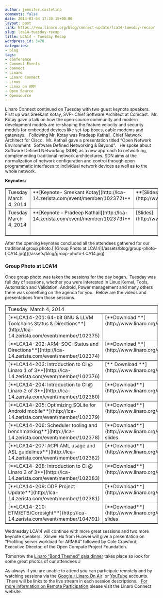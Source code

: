 ```yaml
---
author: jennifer.castelino
comments: false
date: 2014-03-04 17:30:15+00:00
layout: post
link: https://www.linaro.org/blog/connect-update/lca14-tuesday-recap/
slug: lca14-tuesday-recap
title: LCA14 - Tuesday Recap
wordpress_id: 3470
categories:
- blog
tags:
- conference
- Connect Events
- connect
- Linaro
- Linaro Connect
- Linux
- Linux on ARM
- Open Source
- Opensource
---
```


Linaro Connect continued on Tuesday with two guest keynote speakers.  First up was Sreekant Kotay, SVP- Chief Software Architect at Comcast.  Mr. Kotay gave a talk on how the open source community and modern development models are re-shaping the feature velocity and security models for embedded devices like set-top boxes, cable modems and gateways.   Following Mr. Kotay was Pradeep Kathail, Chief Network Architect for Cisco.  Mr. Kathail gave a presentation titled “Open Network Environment:  Software Defined Networking & Beyond”.   He spoke about Software Defined Networking (SDN) as a new approach to networking, complementing traditional network architectures. SDN aims at the normalization of network configuration and control through open programmatic interfaces to individual network devices as well as to the whole network.


**Keynotes:**
<table cellpadding="0" width="874" cellspacing="0" border="1" >
<tbody >
<tr >

<td width="163" valign="top" >Tuesday March 4, 2014
</td>

<td width="235" valign="top" >**[Keynote- Sreekant Kotay](http://lca-14.zerista.com/event/member/102372)**
</td>

<td width="94" valign="top" >**[Slides](http://www.linaro.org/documents/download/f2f64912d7c640c6cbe3e2c04095c1cc5314a39f3fb2b)**
</td>

<td width="151" valign="top" >**[Video](http://www.youtube.com/watch?v=iXFSCvjDmzo)**  (YouTube)
</td>

<td width="184" valign="top" >[**Video**** **](http://people.linaro.org/linaro-connect/lca14/videos/03-04-Tuesday/Tuesday%20Keynote%20-%20Device%20development%20model%20for%20Carrier%20Class%20operators%20%2526%20Open%20Network%20Environment.mp4)(Linaro Server)
</td>
</tr>
<tr >

<td width="163" valign="top" >Tuesday March 4, 2014
</td>

<td width="235" valign="top" >**[Keynote – Pradeep Kathail](http://lca-14.zerista.com/event/member/102373)**
</td>

<td width="94" valign="top" >[Slides](http://www.linaro.org/documents/download/9f95e3ee658c06ef741960f21c2050ee5310ca6e4385a)
</td>

<td width="151" valign="top" >[**Video**](http://www.youtube.com/watch?v=iXFSCvjDmzo) (YouTube)* begins at 20:05
</td>

<td width="184" valign="top" >**[Video](http://people.linaro.org/linaro-connect/lca14/videos/03-04-Tuesday/Tuesday%20Keynote%20-%20Device%20development%20model%20for%20Carrier%20Class%20operators%20%2526%20Open%20Network%20Environment.mp4)** (Linaro Server)* begins at 20:05
</td>
</tr>
</tbody>
</table>
After the opening keynotes concluded all the attendees gathered for our traditional group photo.[![Group Photo at LCA14](/assets/blog/group-photo-LCA14.jpg)](/assets/blog/group-photo-LCA14.jpg)


### **Group Photo at LCA14**





Once group photo was taken the sessions for the day began.  Tuesday was full day of sessions, whether you were interested in Linux Kernel, Tools, Automation and Validation, Android, Power management and many others there was something on the agenda for you.  Below are the videos and presentations from those sessions.   



<table cellpadding="0" width="874" cellspacing="0" border="1" >
<tbody >
<tr >

<td colspan="4" width="874" valign="top" >Tuesday  March 4, 2014
</td>
</tr>
<tr >

<td width="268" valign="top" >[**LCA14-201: 64-bit GNU & LLVM Toolchains Status & Directions**](http://lca-14.zerista.com/event/member/102375)
</td>

<td width="175" valign="top" >[**Download **](http://www.linaro.org/documents/download/cf7de5f9b4f93a62e5cbd5573de2110c530f5961ed1aa)slides
</td>

<td width="204" valign="top" >[**Video**](https://www.youtube.com/watch?v=4sNVA1d5itw) (You Tube)
</td>

<td width="227" valign="top" >[**Video**** **](http://people.linaro.org/linaro-connect/lca14/videos/03-04-Tuesday/LCA14-201-%2064-bit%20GNU%20%2526%20LLVM%20Toolchains%20Status%20%2526%20Directions.mp4)(Linaro Server)
</td>
</tr>
<tr >

<td width="268" valign="top" >[**LCA14-202: ARM-SOC: Status and Directions**](http://lca-14.zerista.com/event/member/102374)
</td>

<td width="175" valign="top" >[**Download **](http://www.linaro.org/documents/download/196ea2707b19e918935a1e9b43acffbd531117dbad83f)slides
</td>

<td width="204" valign="top" >[**Video**](http://www.youtube.com/watch?v=Gw3AE3iQdgg) (You Tube)
</td>

<td width="227" valign="top" >[**Video**](http://people.linaro.org/linaro-connect/lca14/videos/03-04-Tuesday/LCA14-202-%20ARM-SOC-%20Status%20and%20Directions.mp4) (Linaro Server)
</td>
</tr>
<tr >

<td width="268" valign="top" >[**LCA14-203: Introduction to CI @ Linaro 1 of 3**](http://lca-14.zerista.com/event/member/102376)
</td>

<td width="175" valign="top" >[** Download **](http://www.linaro.org/documents/download/f1fa5e3735e5d699217f243bff6019335314fdbad92a6)slides
</td>

<td width="204" valign="top" >[**Video**](http://www.youtube.com/watch?v=J99bB-7J3jQ) (You Tube)
</td>

<td width="227" valign="top" >[**Video**](http://people.linaro.org/linaro-connect/lca14/videos/03-04-Tuesday/LCA14-203-%20Introduction%20to%20CI%20%2540%20Linaro%201%20of%203.mp4) (Linaro Server)
</td>
</tr>
<tr >

<td width="268" valign="top" >[**LCA14-204: Introduction to CI @ Linaro 2 of 3**](http://lca-14.zerista.com/event/member/102380)
</td>

<td width="175" valign="top" >[**Download**](http://www.linaro.org/documents/download/71bdeccb53181f14c4881dd715addf49531118dce76d9) slides
</td>

<td width="204" valign="top" >[**Video**** **](https://www.youtube.com/watch?v=TA6s4RgM7-U)(You Tube)
</td>

<td width="227" valign="top" >[**Video**](http://people.linaro.org/linaro-connect/lca14/videos/03-04-Tuesday/LCA14-204-%20Introduction%20to%20CI%20%2540%20Linaro%202%20of%203.mp4) (Linaro Server)
</td>
</tr>
<tr >

<td width="268" valign="top" >[**LCA14-205: Optimizing SQLite for Android mobile**](http://lca-14.zerista.com/event/member/102379)
</td>

<td width="175" valign="top" >[**Download**](http://www.linaro.org/documents/download/4e0b1c9d7ba11777fdef78a8ff4b29f753151914a1fc2) slides
</td>

<td width="204" valign="top" >[**Video**](http://www.youtube.com/watch?v=iobAwaEu1oM) (You Tube)
</td>

<td width="227" valign="top" >[**Video**](http://people.linaro.org/linaro-connect/lca14/videos/03-04-Tuesday/LCA14-205-%20Optimizing%20SQLite%20for%20Android%20mobile.mp4) (Linaro Server)
</td>
</tr>
<tr >

<td width="268" valign="top" >[**LCA14-206: Scheduler tooling and benchmarking**](http://lca-14.zerista.com/event/member/102378)
</td>

<td width="175" valign="top" >[**Download**](http://www.linaro.org/documents/download/959118736217b4e948878395b1cf8eea5315341266422) slides
</td>

<td width="204" valign="top" >[**Video**](http://www.youtube.com/watch?v=sPaHZOo5730) (You Tube)
</td>

<td width="227" valign="top" >[**Video**](http://people.linaro.org/linaro-connect/lca14/videos/03-04-Tuesday/LCA14-206-%20Scheduler%20tooling%20and%20benchmarking.mp4) (Linaro Server)
</td>
</tr>
<tr >

<td width="268" valign="top" >[**LCA14-207: ACPI AML usage and ASL guidelines**](http://lca-14.zerista.com/event/member/102382)
</td>

<td width="175" valign="top" >[**Download**](http://www.linaro.org/documents/download/3bb633ed8cf1701e3732908ff4a8ab71530f54c5648fb) slides
</td>

<td width="204" valign="top" >[**Video**](http://www.youtube.com/watch?v=DDLb5waOGVM) (You Tube)
</td>

<td width="227" valign="top" >[**Video**](http://people.linaro.org/linaro-connect/lca14/videos/03-04-Tuesday/LCA14-207-%20ACPI%20AML%20usage%20and%20ASL%20guidelines.mp4) (Linaro Server)
</td>
</tr>
<tr >

<td width="268" valign="top" >[**LCA14-208: Introduction to CI @ Linaro 3 of 3**](http://lca-14.zerista.com/event/member/102383)
</td>

<td width="175" valign="top" >[**Download**](http://www.linaro.org/documents/download/7126de82e80d4b0ebc31ef46efea71a453111ddf8bdde) slides
</td>

<td width="204" valign="top" >[**Video**](http://www.youtube.com/watch?v=mhD-QNZTguY) (You Tube)
</td>

<td width="227" valign="top" >[**Video**](http://people.linaro.org/linaro-connect/lca14/videos/03-04-Tuesday/LCA14-208-%20Introduction%20to%20CI%20%2540%20Linaro%203%20of%203.mp4) (Linaro Server)
</td>
</tr>
<tr >

<td width="268" valign="top" >[**LCA14-209: ODP Project Update**](http://lca-14.zerista.com/event/member/102381)
</td>

<td width="175" valign="top" >[**Download**](http://www.linaro.org/documents/download/873a3b842d1195ad6aa34acded2a3a6353111e6151d15) slides
</td>

<td width="204" valign="top" >[**Video**](http://www.youtube.com/watch?v=jXKfL9qLazg) (You Tube)
</td>

<td width="227" valign="top" >[**Video**](http://people.linaro.org/linaro-connect/lca14/videos/03-04-Tuesday/LCA14-209-%20ODP%20Project%20Update.mp4) (Linaro Server)
</td>
</tr>
<tr >

<td width="268" valign="top" >[**LCA14-210: ETM/ETB/Coresight**](http://lca-14.zerista.com/event/member/104791)
</td>

<td width="175" valign="top" >[**Download**](http://www.linaro.org/documents/download/4095ec44323783d342dda197ac4b46c4530d08706c4b5) slides
</td>

<td width="204" valign="top" >No Video Available
</td>

<td width="227" valign="top" >No Video Available
</td>
</tr>
</tbody>
</table>
Wednesday LCA14 will continue with more great sessions and two more keynote speakers.  Xinwei Hu from Huawei will give a presentation on “Profiling server workload for ARM64” followed by Cole Crawford, Executive Director, of the Open Compute Project Foundation. 

Tomorrow the [Linaro “Bond Themed” gala dinner](http://www.linaro.org/connect-lca14/socializing/gala-dinner) takes place so look for some great photos of our attendees J

As always if you are unable to attend you can participate remotely and by watching sessions via the [Google +Linaro On Air](https://plus.google.com/u/0/116754366033915823792/posts)  or [YouTube](http://www.youtube.com/user/LinaroOnAir) accounts.  There will be links to the live stream in each session descriptions.   [For more information on Remote Participation](http://www.linaro.org/connect-lca14/schedule/remote-participation) please visit the Linaro Connect website.

